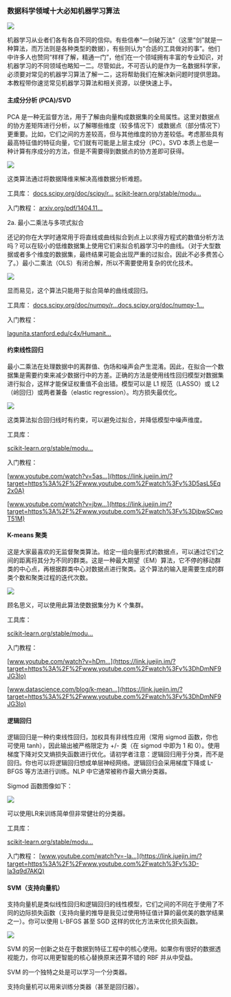 ### 数据科学领域十大必知机器学习算法

![](https://user-gold-cdn.xitu.io/2019/2/25/169241652e1bf48c?imageslim)

机器学习从业者们各有各自不同的信仰。有些信奉“一剑破万法”（这里“剑”就是一种算法，而万法则是各种类型的数据），有些则认为“合适的工具做对的事”。他们中许多人也赞同“样样了解，精通一门”，他们在一个领域拥有丰富的专业知识，对机器学习的不同领域也略知一二。尽管如此，不可否认的是作为一名数据科学家，必须要对常见的机器学习算法了解一二，这将帮助我们在解决新问题时提供思路。本教程带你速览常见机器学习算法和相关资源，以便快速上手。

#### 主成分分析 (PCA)/SVD

PCA 是一种无监督方法，用于了解由向量构成数据集的全局属性。这里对数据点的协方差矩阵进行分析，以了解哪些维度（较多情况下）或数据点（部分情况下）更重要。比如，它们之间的方差较高，但与其他维度的协方差较低。考虑那些具有最高特征值的特征向量，它们就有可能是上层主成分（PC）。SVD 本质上也是一种计算有序成分的方法，但是不需要得到数据点的协方差即可获得。

![](https://user-gold-cdn.xitu.io/2019/2/25/169241651a1a1813?imageslim)

这类算法通过将数据降维来解决高维数据分析难题。

工具库：
[docs.scipy.org/doc/scipy/r…](https://link.juejin.im/?target=https%3A%2F%2Fdocs.scipy.org%2Fdoc%2Fscipy%2Freference%2Fgenerated%2Fscipy.linalg.svd.html)
[scikit-learn.org/stable/modu…](https://link.juejin.im/?target=http%3A%2F%2Fscikit-learn.org%2Fstable%2Fmodules%2Fgenerated%2Fsklearn.decomposition.PCA.html)

入门教程：
[arxiv.org/pdf/1404.11…](https://link.juejin.im/?target=https%3A%2F%2Farxiv.org%2Fpdf%2F1404.1100.pdf)

2a. 最小二乘法与多项式拟合

还记的你在大学时通常用于将直线或曲线拟合到点上以求得方程式的数值分析方法吗？可以在较小的低维数据集上使用它们来拟合机器学习中的曲线。（对于大型数据或者多个维度的数据集，最终结果可能会出现严重的过拟合。因此不必多费苦心了。）最小二乘法（OLS）有闭合解，所以不需要使用复杂的优化技术。

![](https://user-gold-cdn.xitu.io/2019/2/25/169241651b7e6d41?imageslim)

显而易见，这个算法只能用于拟合简单的曲线或回归。

工具库：
[docs.scipy.org/doc/numpy/r…docs.scipy.org/doc/numpy-1…](https://link.juejin.im/?target=https%3A%2F%2Fdocs.scipy.org%2Fdoc%2Fnumpy-1.10.0%2Freference%2Fgenerated%2Fnumpy.polyfit.html)

入门教程：


[lagunita.stanford.edu/c4x/Humanit…](https://link.juejin.im/?target=https%3A%2F%2Flagunita.stanford.edu%2Fc4x%2FHumanitiesScience%2FStatLearning%2Fasset%2Flinear_regression.pdf)


#### 约束线性回归
最小二乘法在处理数据中的离群值、伪场和噪声会产生混淆。因此，在拟合一个数据集是需要约束来减少数据行中的方差。正确的方法是使用线性回归模型对数据集进行拟合，这样才能保证权重值不会出错。模型可以是 L1 规范（LASSO）或 L2（岭回归）或两者兼备（elastic regression）。均方损失最优化。

![](https://user-gold-cdn.xitu.io/2019/2/25/16924168244699a2?imageslim)


这类算法拟合回归线时有约束，可以避免过拟合，并降低模型中噪声维度。

工具库：

[scikit-learn.org/stable/modu…](https://link.juejin.im/?target=http%3A%2F%2Fscikit-learn.org%2Fstable%2Fmodules%2Flinear_model.html)

入门教程：

[www.youtube.com/watch?v=5as…](https://link.juejin.im/?target=https%3A%2F%2Fwww.youtube.com%2Fwatch%3Fv%3D5asL5Eq2x0A)

[www.youtube.com/watch?v=jbw…](https://link.juejin.im/?target=https%3A%2F%2Fwww.youtube.com%2Fwatch%3Fv%3DjbwSCwoT51M)



#### K-means 聚类

这是大家最喜欢的无监督聚类算法。给定一组向量形式的数据点，可以通过它们之间的距离将其分为不同的群类。这是一种最大期望（EM）算法，它不停的移动群类的中心点，再根据群类中心对数据点进行聚类。这个算法的输入是需要生成的群类个数和聚类过程的迭代次数。


![](https://user-gold-cdn.xitu.io/2019/2/25/1692416834ee7b28?imageslim)


顾名思义，可以使用此算法使数据集分为 K 个集群。

工具库：

[scikit-learn.org/stable/modu…](https://link.juejin.im/?target=http%3A%2F%2Fscikit-learn.org%2Fstable%2Fmodules%2Fgenerated%2Fsklearn.cluster.KMeans.html)

入门教程：

[www.youtube.com/watch?v=hDm…](https://link.juejin.im/?target=https%3A%2F%2Fwww.youtube.com%2Fwatch%3Fv%3DhDmNF9JG3lo)

[www.datascience.com/blog/k-mean…](https://link.juejin.im/?target=https%3A%2F%2Fwww.youtube.com%2Fwatch%3Fv%3DhDmNF9JG3lo)

#### 逻辑回归

逻辑回归是一种约束线性回归，加权具有非线性应用（常用 sigmod 函数，你也可使用 tanh），因此输出被严格限定为 +/- 类（在 sigmod 中即为 1 和 0）。使用梯度下降对交叉熵损失函数进行优化。请初学者注意：逻辑回归用于分类，而不是回归。你也可以将逻辑回归想成单层神经网络。逻辑回归会采用梯度下降或 L-BFGS 等方法进行训练。NLP 中它通常被称作最大熵分类器。

Sigmod 函数图像如下：

![](https://user-gold-cdn.xitu.io/2019/2/25/16924168223f4a44?imageslim)

可以使用LR来训练简单但非常健壮的分类器。


工具库：

[scikit-learn.org/stable/modu…](https://link.juejin.im/?target=http%3A%2F%2Fscikit-learn.org%2Fstable%2Fmodules%2Fgenerated%2Fsklearn.linear_model.LogisticRegression.html)

入门教程：
[www.youtube.com/watch?v=-la…](https://link.juejin.im/?target=https%3A%2F%2Fwww.youtube.com%2Fwatch%3Fv%3D-la3q9d7AKQ)

#### SVM（支持向量机）

支持向量机是类似线性回归和逻辑回归的线性模型，它们之间的不同在于使用了不同的边际损失函数（支持向量的推导是我见过使用特征值计算的最优美的数学结果之一）。你可以使用 L-BFGS 甚至 SGD 这样的优化方法来优化损失函数。

![](https://user-gold-cdn.xitu.io/2019/2/25/1692416835e49acc?imageslim)

SVM 的另一创新之处在于数据到特征工程中的核心使用。如果你有很好的数据透视能力，你可以用更智能的核心替换原来还算不错的 RBF 并从中受益。

SVM 的一个独特之处是可以学习一个分类器。

支持向量机可以用来训练分类器（甚至是回归器）。